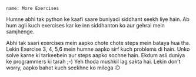 ```ngMeta
name: More Exercises
```

Humne abhi tak python ke kaafi saare buniyadi siddhant seekh liye hain. Ab hum agli kuch exercises kar ke inn siddhanton ko aur gehrai mein samjhenge.

Abhi tak saari exercises mein aapko chote chote steps mein bataya hua tha. Lekin Exercise 3, 4, 5,6 mein humne aapko sirf kuch problems di hain. Unko solve karne ki tarkeebein aur steps aapko sochne hain. Ekdum asli duniya ke programmers ki tarah ;-) Yeh thoda mushkil lag sakta hai. Lekin don’t worry, aapko bahot kuch seekhne ko milega :D